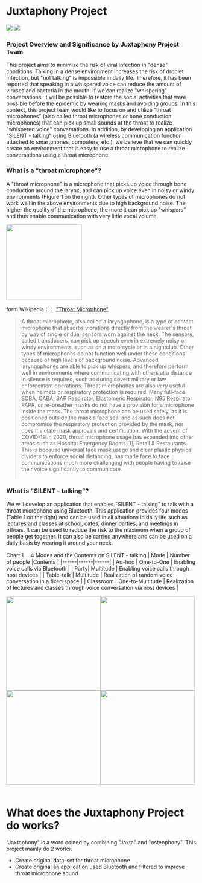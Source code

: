 # Juxtaphony Project

<img src="https://github.com/jin237/jaxtaphony_project_english/blob/main/images/document_visual_theme.003.jpeg">

<img src="https://github.com/jin237/jaxtaphony_project_english/blob/main/images/document_visual_theme_serious.002.jpeg">

### Project Overview and Significance by Juxtaphony Project Team
This project aims to minimize the risk of viral infection in "dense" conditions. Talking in a dense environment increases the risk of droplet infection, but "not talking" is impossible in daily life. Therefore, it has been reported that speaking in a whispered voice can reduce the amount of viruses and bacteria in the mouth. If we can realize "whispering" conversations, it will be possible to restore the social activities that were possible before the epidemic by wearing masks and avoiding groups.
In this context, this project team would like to focus on and utilize "throat microphones" (also called throat microphones or bone conduction microphones) that can pick up small sounds at the throat to realize "whispered voice" conversations. In addition, by developing an application "SILENT - talking" using Bluetooth (a wireless communication function attached to smartphones, computers, etc.), we believe that we can quickly create an environment that is easy to use a throat microphone to realize conversations using a throat microphone. 

### What is a "throat microphone"?
A "throat microphone" is a microphone that picks up voice through bone conduction around the larynx, and can pick up voice even in noisy or windy environments (Figure 1 on the right). Other types of microphones do not work well in the above environments due to high background noise. The higher the quality of the microphone, the more it can pick up "whispers" and thus enable communication with very little vocal volume.

<img src="https://github.com/jin237/jaxtaphony_project_english/blob/main/images/ThroatMIC_Black.png" height=200px>

form Wikipedia：： ["Throat Microphone"](https://en.wikipedia.org/wiki/Throat_microphone)
>A throat microphone, also called a laryngophone, is a type of contact microphone that absorbs vibrations directly from the wearer's throat by way of single or dual sensors worn against the neck. The sensors, called transducers, can pick up speech even in extremely noisy or windy environments, such as on a motorcycle or in a nightclub. Other types of microphones do not function well under these conditions because of high levels of background noise. Advanced laryngophones are able to pick up whispers, and therefore perform well in environments where communicating with others at a distance in silence is required, such as during covert military or law enforcement operations. Throat microphones are also very useful when helmets or respiratory protection is required. Many full-face SCBA, CABA, SAR Respirator, Elastomeric Respirator, N95 Respirator PAPR, or re-breather masks do not have a provision for a microphone inside the mask. The throat microphone can be used safely, as it is positioned outside the mask's face seal and as such does not compromise the respiratory protection provided by the mask, nor does it violate mask approvals and certification.
>With the advent of COVID-19 in 2020, throat microphone usage has expanded into other areas such as Hospital Emergency Rooms [1], Retail & Restaurants. This is because universal face mask usage and clear plastic physical dividers to enforce social distancing, has made face to face communications much more challenging with people having to raise their voice significantly to communicate.
<br><br>
### What is "SILENT - talking"?
We will develop an application that enables "SILENT - talking" to talk with a throat microphone using Bluetooth. This application provides four modes (Table 1 on the right) and can be used in all situations in daily life such as lectures and classes at school, cafes, dinner parties, and meetings in offices. It can be used to reduce the risk to the maximum when a group of people get together. It can also be carried anywhere and can be used on a daily basis by wearing it around your neck.

Chart１　4 Modes and the Contents on SILENT - talking
| Mode | Number of people |Contents |
|------|------|------|
| Ad-hoc | One-to-One | Enabling voice calls via Bluetooth |
| Party| Multitude | Enabling voice calls through host devices | 
| Table-talk | Multitude | Realization of  random voice conversation in a fixed space |
| Classroom | One-to-Multitude | Realization of lectures and classes through voice conversation via host devices |

<img src="https://github.com/jin237/jaxtaphony_project_english/blob/main/images/app_4mode_explain.007.jpeg" height=250px><img src="https://github.com/jin237/jaxtaphony_project_english/blob/main/images/app_4mode_explain.008.jpeg" height=250px><img src="https://github.com/jin237/jaxtaphony_project_english/blob/main/images/app_4mode_explain.009.jpeg" height=250px><img src="https://github.com/jin237/jaxtaphony_project_english/blob/main/images/app_4mode_explain.010.jpeg" height=250px>
<br><br>

# What does the Juxtaphony Project do works?
"Jaxtaphony" is a word coined by combining "Jaxta" and "osteophony".
This project mainly do 2 works.
- Create original data-set for throat microphone
- Create original an application used Bluetooth and filtered to improve throat microphone sound
